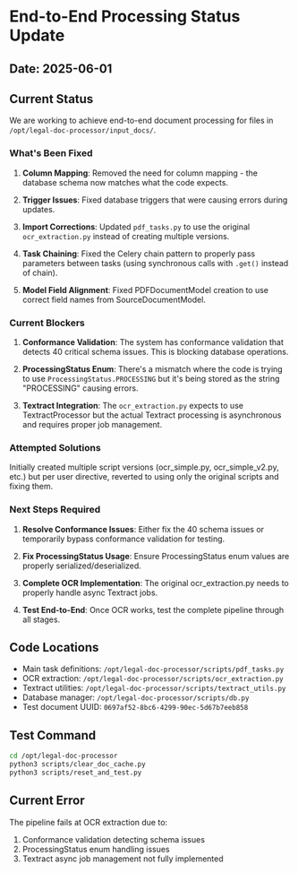 # End-to-End Processing Status Update

## Date: 2025-06-01

## Current Status

We are working to achieve end-to-end document processing for files in `/opt/legal-doc-processor/input_docs/`.

### What's Been Fixed

1. **Column Mapping**: Removed the need for column mapping - the database schema now matches what the code expects.

2. **Trigger Issues**: Fixed database triggers that were causing errors during updates.

3. **Import Corrections**: Updated `pdf_tasks.py` to use the original `ocr_extraction.py` instead of creating multiple versions.

4. **Task Chaining**: Fixed the Celery chain pattern to properly pass parameters between tasks (using synchronous calls with `.get()` instead of chain).

5. **Model Field Alignment**: Fixed PDFDocumentModel creation to use correct field names from SourceDocumentModel.

### Current Blockers

1. **Conformance Validation**: The system has conformance validation that detects 40 critical schema issues. This is blocking database operations.

2. **ProcessingStatus Enum**: There's a mismatch where the code is trying to use `ProcessingStatus.PROCESSING` but it's being stored as the string "PROCESSING" causing errors.

3. **Textract Integration**: The `ocr_extraction.py` expects to use TextractProcessor but the actual Textract processing is asynchronous and requires proper job management.

### Attempted Solutions

Initially created multiple script versions (ocr_simple.py, ocr_simple_v2.py, etc.) but per user directive, reverted to using only the original scripts and fixing them.

### Next Steps Required

1. **Resolve Conformance Issues**: Either fix the 40 schema issues or temporarily bypass conformance validation for testing.

2. **Fix ProcessingStatus Usage**: Ensure ProcessingStatus enum values are properly serialized/deserialized.

3. **Complete OCR Implementation**: The original ocr_extraction.py needs to properly handle async Textract jobs.

4. **Test End-to-End**: Once OCR works, test the complete pipeline through all stages.

## Code Locations

- Main task definitions: `/opt/legal-doc-processor/scripts/pdf_tasks.py`
- OCR extraction: `/opt/legal-doc-processor/scripts/ocr_extraction.py`
- Textract utilities: `/opt/legal-doc-processor/scripts/textract_utils.py`
- Database manager: `/opt/legal-doc-processor/scripts/db.py`
- Test document UUID: `0697af52-8bc6-4299-90ec-5d67b7eeb858`

## Test Command

```bash
cd /opt/legal-doc-processor
python3 scripts/clear_doc_cache.py
python3 scripts/reset_and_test.py
```

## Current Error

The pipeline fails at OCR extraction due to:
1. Conformance validation detecting schema issues
2. ProcessingStatus enum handling issues
3. Textract async job management not fully implemented